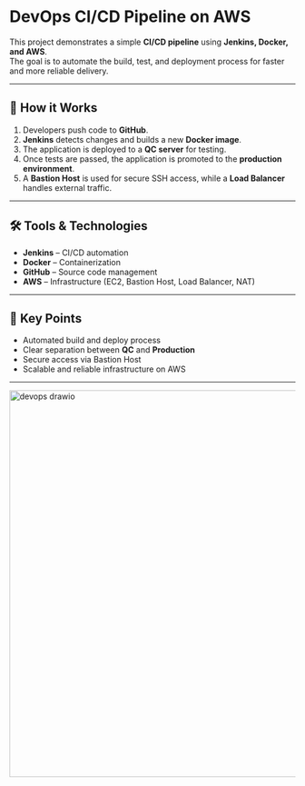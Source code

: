# DevOps CI/CD Pipeline on AWS

This project demonstrates a simple **CI/CD pipeline** using **Jenkins, Docker, and AWS**.  
The goal is to automate the build, test, and deployment process for faster and more reliable delivery.

---

## 🚀 How it Works
1. Developers push code to **GitHub**.  
2. **Jenkins** detects changes and builds a new **Docker image**.  
3. The application is deployed to a **QC server** for testing.  
4. Once tests are passed, the application is promoted to the **production environment**.  
5. A **Bastion Host** is used for secure SSH access, while a **Load Balancer** handles external traffic.  

---

## 🛠️ Tools & Technologies
- **Jenkins** – CI/CD automation  
- **Docker** – Containerization  
- **GitHub** – Source code management  
- **AWS** – Infrastructure (EC2, Bastion Host, Load Balancer, NAT)  

---

## 📌 Key Points
- Automated build and deploy process  
- Clear separation between **QC** and **Production**  
- Secure access via Bastion Host  
- Scalable and reliable infrastructure on AWS  

---
<img width="1884" height="681" alt="devops drawio" src="https://github.com/user-attachments/assets/a1ceaf51-a415-4a2f-a13c-ba817ff205f8" />
